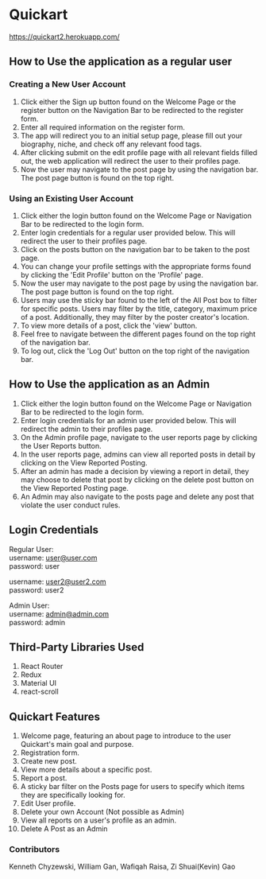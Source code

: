 # Quickart

https://quickart2.herokuapp.com/

## How to Use the application as a regular user

### Creating a New User Account
1. Click either the Sign up button found on the Welcome Page or the register button on the Navigation Bar to be redirected to the register form.
2. Enter all required information on the register form.
3. The app will redirect you to an initial setup page, please fill out your biography, niche, and check off any relevant food tags.
4. After clicking submit on the edit profile page with all relevant fields filled out, the web application will redirect the user to their profiles page.
5. Now the user may navigate to the post page by using the navigation bar. The post page button is found on the top right. 

### Using an Existing User Account
1. Click either the login button found on the Welcome Page or Navigation Bar to be redirected to the login form.
2. Enter login credentials for a regular user provided below. This will redirect the user to their profiles page.
3. Click on the posts button on the navigation bar to be taken to the post page.
4. You can change your profile settings with the appropriate forms found by clicking the 'Edit Profile' button on the 'Profile' page.
5. Now the user may navigate to the post page by using the navigation bar. The post page button is found on the top right. 
6. Users may use the sticky bar found to the left of the All Post box to filter for specific posts. Users may filter by the title, category, maximum price of a post. Additionally, they may filter by the poster creator's location. 
5. To view more details of a post, click the 'view' button. 
6. Feel free to navigate between the different pages found on the top right of the navigation bar.
7. To log out, click the 'Log Out' button on the top right of the navigation bar. 

## How to Use the application as an Admin
1. Click either the login button found on the Welcome Page or Navigation Bar to be redirected to the login form.
2. Enter login credentials for an admin user provided below. This will redirect the admin to their profiles page.
3. On the Admin profile page, navigate to the user reports page by clicking the User Reports button.
4. In the user reports page, admins can view all reported posts in detail by clicking on the View Reported Posting.
5. After an admin has made a decision by viewing a report in detail, they may choose to delete that post by clicking on the delete post button on the View Reported Posting page.
6. An Admin may also navigate to the posts page and delete any post that violate the user conduct rules. 


## Login Credentials 
Regular User: \
username: user@user.com \
password: user 

username: user2@user2.com \
password: user2

Admin User: \
username: admin@admin.com \
password: admin 

## Third-Party Libraries Used
1. React Router
2. Redux 
3. Material UI
4. react-scroll

## Quickart Features
1. Welcome page, featuring an about page to introduce to the user Quickart's main goal and purpose. 
2. Registration form.
3. Create new post. 
4. View more details about a specific post. 
5. Report a post.
6. A sticky bar filter on the Posts page for users to specify which items they are specifically looking for. 
10. Edit User profile.
11. Delete your own Account (Not possible as Admin)
12. View all reports on a user's profile as an admin.
13. Delete A Post as an Admin 


### Contributors 
Kenneth Chyzewski, William Gan, Wafiqah Raisa, Zi Shuai(Kevin) Gao
